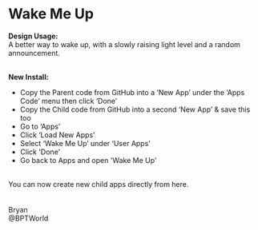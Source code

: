 # Wake Me Up
<b>Design Usage:</b><br>
A better way to wake up, with a slowly raising light level and a random announcement.<br><br>

<b>New Install:</b><br>
* Copy the Parent code from GitHub into a ‘New App’ under the ‘Apps Code’ menu then click ‘Done’
* Copy the Child code from GitHub into a second ‘New App’ & save this too
* Go to ‘Apps’
* Click ‘Load New Apps’
* Select ‘Wake Me Up’ under ‘User Apps’
* Click 'Done'
* Go back to Apps and open 'Wake Me Up'
<br>
You can now create new child apps directly from here.<br><br>

<br>
Bryan<br>
@BPTWorld
